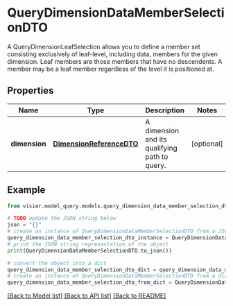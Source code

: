 # QueryDimensionDataMemberSelectionDTO

A QueryDimensionLeafSelection allows you to define a member set consisting exclusively  of leaf-level, including data, members for the given dimension. Leaf members are those members that have  no descendents. A member may be a leaf member regardless of the level it is positioned at.

## Properties

Name | Type | Description | Notes
------------ | ------------- | ------------- | -------------
**dimension** | [**DimensionReferenceDTO**](DimensionReferenceDTO.md) | A dimension and its qualifying path to query. | [optional] 

## Example

```python
from visier.model_query.models.query_dimension_data_member_selection_dto import QueryDimensionDataMemberSelectionDTO

# TODO update the JSON string below
json = "{}"
# create an instance of QueryDimensionDataMemberSelectionDTO from a JSON string
query_dimension_data_member_selection_dto_instance = QueryDimensionDataMemberSelectionDTO.from_json(json)
# print the JSON string representation of the object
print(QueryDimensionDataMemberSelectionDTO.to_json())

# convert the object into a dict
query_dimension_data_member_selection_dto_dict = query_dimension_data_member_selection_dto_instance.to_dict()
# create an instance of QueryDimensionDataMemberSelectionDTO from a dict
query_dimension_data_member_selection_dto_from_dict = QueryDimensionDataMemberSelectionDTO.from_dict(query_dimension_data_member_selection_dto_dict)
```
[[Back to Model list]](../README.md#documentation-for-models) [[Back to API list]](../README.md#documentation-for-api-endpoints) [[Back to README]](../README.md)



